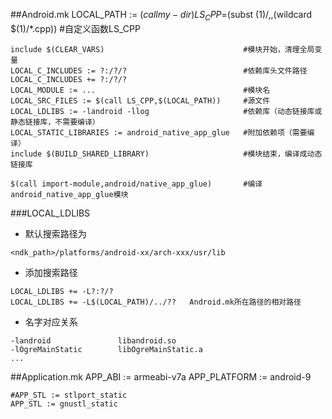 ##Android.mk
	LOCAL_PATH := $(call my-dir)
	LS_CPP=$(subst $(1)/,,$(wildcard $(1)/*.cpp))		#自定义函数LS_CPP

	include $(CLEAR_VARS)								#模块开始，清理全局变量
	LOCAL_C_INCLUDES := ?:/?/?							#依赖库头文件路径
	LOCAL_C_INCLUDES += ?:/?/?
	LOCAL_MODULE := ...									#模块名
	LOCAL_SRC_FILES := $(call LS_CPP,$(LOCAL_PATH))		#源文件
	LOCAL_LDLIBS := -landroid -llog						#依赖库（动态链接库或静态链接库，不需要编译）
	LOCAL_STATIC_LIBRARIES := android_native_app_glue	#附加依赖项（需要编译）
	include $(BUILD_SHARED_LIBRARY)						#模块结束，编译成动态链接库

	$(call import-module,android/native_app_glue)		#编译android_native_app_glue模块
###LOCAL_LDLIBS
- 默认搜索路径为

```
<ndk_path>/platforms/android-xx/arch-xxx/usr/lib
```
	
- 添加搜索路径

```
LOCAL_LDLIBS += -L?:?/?
LOCAL_LDLIBS += -L$(LOCAL_PATH)/../??	Android.mk所在路径的相对路径
```
	
- 名字对应关系

```
-landroid				libandroid.so
-lOgreMainStatic		libOgreMainStatic.a
...
```

##Application.mk
	APP_ABI := armeabi-v7a
	APP_PLATFORM := android-9

	#APP_STL := stlport_static
	APP_STL := gnustl_static

